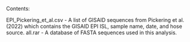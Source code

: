 Contents:

EPI_Pickering_et_al.csv - A list of GISAID sequences from Pickering et al. (2022) which contains the GISAID EPI ISL, sample name, date, and hose source.
all.rar - A database of FASTA sequences used in this analysis.
